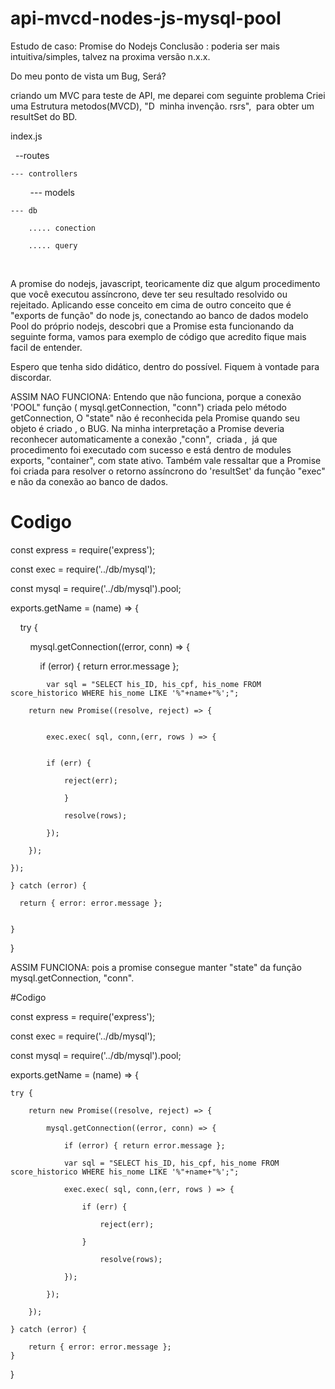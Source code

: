 # api-mvcd-nodes-js-mysql-pool

Estudo de caso: Promise do Nodejs
Conclusão : poderia ser mais intuitiva/simples, talvez na proxima versão n.x.x.

Do meu ponto de vista um Bug, Será?

criando um MVC para teste de API, me deparei com seguinte problema
Criei uma Estrutura metodos(MVCD), "D  minha invenção. rsrs",  para obter um resultSet do BD.

index.js

  --routes
  
	--- controllers
	
        --- models
	
	--- db
	
	    ..... conection
	    
	    ..... query
	    
 

A promise do nodejs, javascript, teoricamente diz que algum procedimento que você executou assíncrono, deve ter seu resultado resolvido ou rejeitado. Aplicando esse conceito em cima de outro conceito que é "exports de função" do node js, conectando ao banco de dados modelo Pool do próprio nodejs, descobri que a Promise esta funcionando da seguinte forma, vamos para exemplo de código que acredito fique mais facil de entender.

Espero que tenha sido didático, dentro do possível. Fiquem à vontade para discordar.

ASSIM NAO FUNCIONA:
Entendo que não funciona, porque a conexão 'POOL" função ( mysql.getConnection, "conn") criada pelo método getConnection, O "state" não é reconhecida pela Promise quando seu objeto é criado , o BUG. Na minha interpretação a Promise deveria reconhecer automaticamente a conexão ,"conn",  criada ,  já que procedimento foi executado com sucesso e está dentro de modules exports, "container", com state ativo. 
Também vale ressaltar que a Promise foi criada para resolver o retorno assíncrono do 'resultSet' da função "exec" e não da conexão ao banco de dados.

# Codigo

const express = require('express');

const exec = require('../db/mysql');

const mysql = require('../db/mysql').pool;

exports.getName = (name) => {

    try {
    
        mysql.getConnection((error, conn) => {
	
            if (error) { return error.message };
	    
	        var sql = "SELECT his_ID, his_cpf, his_nome FROM score_historico WHERE his_nome LIKE '%"+name+"%';";
		
		return new Promise((resolve, reject) => {
		
		
			exec.exec( sql, conn,(err, rows ) => {
			
			
			if (err) {
			
				reject(err);
				
				}
				
				resolve(rows);
				
			});
			
		});
		
	});
	
    } catch (error) {
    
      return { error: error.message };
      
      
    }
    
    
}


ASSIM FUNCIONA: pois a promise consegue manter "state" da função mysql.getConnection, "conn".


#Codigo

const express = require('express');

const exec = require('../db/mysql');

const mysql = require('../db/mysql').pool;

exports.getName = (name) => {

	try {
	
		return new Promise((resolve, reject) => {
		
			mysql.getConnection((error, conn) => {
			
				if (error) { return error.message };
				
				var sql = "SELECT his_ID, his_cpf, his_nome FROM score_historico WHERE his_nome LIKE '%"+name+"%';";
				
				exec.exec( sql, conn,(err, rows ) => {
				
					if (err) {
					
						reject(err);
						
					}
					
						resolve(rows);
						
				});
				
			});
			
		});
		
	} catch (error) {
	
		return { error: error.message };
	}
}

